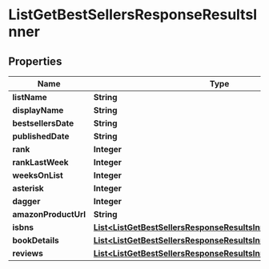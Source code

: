 

# ListGetBestSellersResponseResultsInner


## Properties

| Name | Type | Description | Notes |
|------------ | ------------- | ------------- | -------------|
|**listName** | **String** |  |  [optional] |
|**displayName** | **String** |  |  [optional] |
|**bestsellersDate** | **String** |  |  [optional] |
|**publishedDate** | **String** |  |  [optional] |
|**rank** | **Integer** |  |  [optional] |
|**rankLastWeek** | **Integer** |  |  [optional] |
|**weeksOnList** | **Integer** |  |  [optional] |
|**asterisk** | **Integer** |  |  [optional] |
|**dagger** | **Integer** |  |  [optional] |
|**amazonProductUrl** | **String** |  |  [optional] |
|**isbns** | [**List&lt;ListGetBestSellersResponseResultsInnerIsbnsInner&gt;**](ListGetBestSellersResponseResultsInnerIsbnsInner.md) |  |  [optional] |
|**bookDetails** | [**List&lt;ListGetBestSellersResponseResultsInnerBookDetailsInner&gt;**](ListGetBestSellersResponseResultsInnerBookDetailsInner.md) |  |  [optional] |
|**reviews** | [**List&lt;ListGetBestSellersResponseResultsInnerReviewsInner&gt;**](ListGetBestSellersResponseResultsInnerReviewsInner.md) |  |  [optional] |



